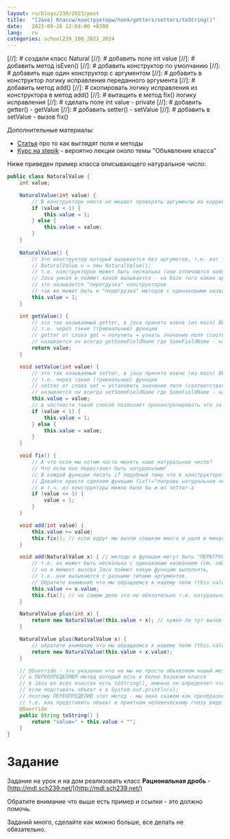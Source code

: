 ```yaml
---
layout: ru/blogs/239/2023/post
title:  "[Java] Классы/конструкторы/поля/getters/setters/toString()"
date:   2023-09-26 12:04:00 +0300
lang:   ru
categories: school239_108_2023_2024
---
```


[//]: # создали класс Natural
[//]: # добавить поле int value
[//]: # добавить метод isEven()
[//]: # добавить конструктор по умолчанию
[//]: # добавить еще один конструктор с аргументом
[//]: # добавить в конструктор логику исправления переданного аргумента
[//]: # добавить метод add()
[//]: # скопировать логику исправления из конструктора в метод add()
[//]: # вытащить в метод fix() логику исправления
[//]: # сделать поле int value - private
[//]: # добавить getter() - getValue
[//]: # добавить setter() - setValue
[//]: # добавить в setValue - вызов fix()

Дополнительные материалы:

- [Статья](/blogs/239/2022/school239_108_2022_2023/2022/09/23/class-methods1.html) про то как выглядят поля и методы
- [Курс на stepik](https://stepik.org/course/187/promo) - вероятно лекции около темы "Объявление класса"

Ниже приведен пример класса описывающего натуральное число:

```java
public class NaturalValue {
    int value;

    NaturalValue(int value) {
        // В конструкторе никто не мешает проверять аргументы на корректность и как-то их изменять (исправлять)
        if (value < 1) {
            this.value = 1;
        } else {
            this.value = value;
        }
    }
    
    NaturalValue() {
        // Это конструктор который вызывается без аргуметов, т.е. вот так:
        // NaturalValue v = new NaturalValue();
        // т.е. конструкторов может быть несколько (они отличаются набором аргументов)
        // Java умная и поймет какой вызывается - на базе того какие аргументы передаются в конструктор из main-функции
        // это называется "перегрузка" конструкторов
        // так же может быть и "перегрузка" методов с одинаковыми названиями но разными аргументами 
        this.value = 1;
    }

    int getValue() {
        // это так называемый getter, в java принято извне (из main) ВЕЖЛИВО узнавать значения полей
        // т.е. через такие (тривиальные) функции
        // getter от слова get = получить = узнать значение поля (соответственно тип результата = типу поля)
        // называется он всегда getSomeFieldName где SomeFieldName - название поля (с большой буквы)
        return value;
    }

    void setValue(int value) {
        // это так называемый setter, в java принято извне (из main) ВЕЖЛИВО МЕНЯТЬ значения полей
        // т.е. через такие (тривиальные) функции
        // setter от слова set = установить значение поля (соответственно результата нет - void)
        // называется он всегда setSomeFieldName где SomeFieldName - название поля (с большой буквы)
        this.value = value;
        // в частности такой способ позволяет проконтролировать что за значение нам подсунили и поправить его:
        if (value < 1) {
            this.value = 1;
        } else {
            this.value = value;
        }
    }

    void fix() {
        // А что если мы хотим часто менять наше натуральное число?
        // Что если оно перестанет быть натуральным?
        // В каждой функции писать if подобный тому что в конструкторе и setter-е? Утомительно и не красиво!
        // Давайте просто сделаем функцию fix()="поправь натуральное число если это требуется" и будем ее вызывать отовсюду
        // в т.ч. из конструктора можно было бы и из setter-а
        if (value <= 1) {
            value = 1;
        }
    }

    void add(int value) {
        this.value += value;
        this.fix(); // если вдруг мы вычли слишком много и ушли в минус (или до нуля) - поправляем
    }

    void add(NaturalValue x) { // методы и функции могут быть "ПЕРЕГРУЖЕНЫ" (overloaded)
        // т.е. их может быть несколько с одинаковым названием (см. add выше)
        // но в момент вызова Java поймет какую функцию выполнять,
        // т.к. они вызываются с разными типами аргументов.
        // Обратите внимание что мы обращаемся к нашему полю (this.value) и к чужому полю (x.value)
        this.value += x.value;
        this.fix(); // на самом деле это не обязательно т.к. натуральное+натуральное=натуральное, но так спокойнее и надежнее...
    }

    NaturalValue plus(int x) {
        return new NaturalValue(this.value + x); // нужен ли тут вызов fix?
    }

    NaturalValue plus(NaturalValue x) {
        // обратите внимание что мы обращаемся к нашему полю (this.value) и к чужому полю (x.value)
        return new NaturalValue(this.value + x.value); 
    }

    // @Override - это указание что не мы не просто объявляем новый метод,
    // а ПЕРЕОПРЕДЕЛЯЕМ метод который есть в более базовом классе
    // в Java во всех классах есть toString(), именно он определяет что будет выведено
    // если подставить объект x в System.out.println(x);
    // поэтому ПЕРЕОПРЕДЕЛИВ этот метод - мы явно скажем как преобразовать объект в строку
    // т.е. как представить объект в приятном человеческому глазу виде
    @Override
    public String toString() {
        return "value=" + this.value + "";
    }
}
```

**Задание**
====

Задание на урок и на дом реализовать класс **Рациональная дробь** - [http://mdl.sch239.net/](http://mdl.sch239.net/)

Обратите внимание что выше есть пример и ссылки - это должно помочь.

Заданий много, сделайте как можно больше, все делать не обязательно.
